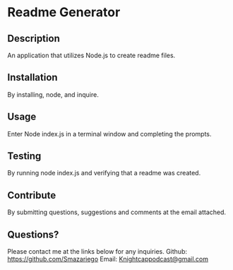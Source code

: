 # Readme Generator
  
## Description
An application that utilizes Node.js to create readme files.
## Installation
By installing, node, and inquire.
## Usage
Enter Node index.js in a terminal window and completing the prompts.
## Testing
By running node index.js and verifying that a readme was created.
## Contribute
By submitting questions, suggestions and comments at the email attached.

## Questions?
Please contact me at the links below for any inquiries.
Github: https://github.com/Smazariego
Email: Knightcappodcast@gmail.com
